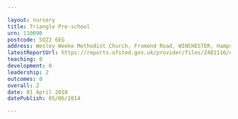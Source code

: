 ```yaml
---

layout: nursery
title: Triangle Pre-school
urn: 110090
postcode: SO22 6EG
address: Wesley Weeke Methodist Church, Fromond Road, WINCHESTER, Hampshire, SO22 6EG
latestReportUrl: https://reports.ofsted.gov.uk/provider/files/2401116/urn/110090.pdf
teaching: 0
development: 0
leadership: 2
outcomes: 0
overall: 2
date: 01 April 2018 
datePublish: 05/06/2014

---
```

